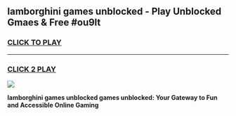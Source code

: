 
## lamborghini games unblocked - Play Unblocked Gmaes & Free #ou9lt
<h3>
<a href="https://premium.freeplayer.one?title=lamborghini_games_unblocked&ref=01M">CLICK TO PLAY</a></h3>
<hr>

<h3>
<a href="https://premium.freeplayer.one?title=lamborghini_games_unblocked&ref=01M">CLICK 2 PLAY</a>
  
</h3>

<a href="https://premium.freeplayer.one?title=lamborghini_games_unblocked&ref=01M"><img src="https://clearcache.store/games.png"></a>


**lamborghini games unblocked games unblocked: Your Gateway to Fun and Accessible Online Gaming**
